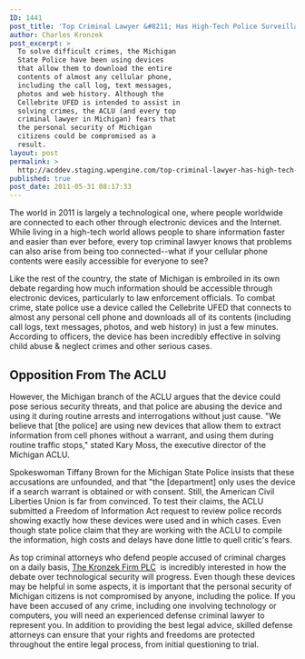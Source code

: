 ```yaml
---
ID: 1441
post_title: 'Top Criminal Lawyer &#8211; Has High-Tech Police Surveillance in Michigan Gone Too Far?'
author: Charles Kronzek
post_excerpt: >
  To solve difficult crimes, the Michigan
  State Police have been using devices
  that allow them to download the entire
  contents of almost any cellular phone,
  including the call log, text messages,
  photos and web history. Although the
  Cellebrite UFED is intended to assist in
  solving crimes, the ACLU (and every top
  criminal lawyer in Michigan) fears that
  the personal security of Michigan
  citizens could be compromised as a
  result.
layout: post
permalink: >
  http://acddev.staging.wpengine.com/top-criminal-lawyer-has-high-tech-police-surveillance-in-michigan-gone-too-far.html
published: true
post_date: 2011-05-31 08:17:33
---
```

The world in 2011 is largely a technological one, where people worldwide are connected to each other through electronic devices and the Internet. While living in a high-tech world allows people to share information faster and easier than ever before, every top criminal lawyer knows that problems can also arise from being too connected--what if your cellular phone contents were easily accessible for everyone to see?

Like the rest of the country, the state of Michigan is embroiled in its own debate regarding how much information should be accessible through electronic devices, particularly to law enforcement officials. To combat crime, state police use a device called the Cellebrite UFED that connects to almost any personal cell phone and downloads all of its contents (including call logs, text messages, photos, and web history) in just a few minutes. According to officers, the device has been incredibly effective in solving child abuse &amp; neglect crimes and other serious cases.
<h2>Opposition From The ACLU</h2>
However, the Michigan branch of the ACLU argues that the device could pose serious security threats, and that police are abusing the device and using it during routine arrests and interrogations without just cause. "We believe that [the police] are using new devices that allow them to extract information from cell phones without a warrant, and using them during routine traffic stops," stated Kary Moss, the executive director of the Michigan ACLU.

Spokeswoman Tiffany Brown for the Michigan State Police insists that these accusations are unfounded, and that "the [department] only uses the device if a search warrant is obtained or with consent. Still, the American Civil Liberties Union is far from convinced. To test their claims, the ACLU submitted a Freedom of Information Act request to review police records showing exactly how these devices were used and in which cases. Even though state police claim that they are working with the ACLU to compile the information, high costs and delays have done little to quell critic's fears.

As top criminal attorneys who defend people accused of criminal charges on a daily basis, <a href="http://acddev.staging.wpengine.com/trial-attorneys.html" target="_blank">The Kronzek Firm PLC</a>  is incredibly interested in how the debate over technological security will progress. Even though these devices may be helpful in some aspects, it is important that the personal security of Michigan citizens is not compromised by anyone, including the police. If you have been accused of any crime, including one involving technology or computers, you will need an experienced defense criminal lawyer to represent you. In addition to providing the best legal advice, skilled defense attorneys can ensure that your rights and freedoms are protected throughout the entire legal process, from initial questioning to trial.

&nbsp;